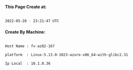 
   
#### This Page Create at:

```bash

2022-05-28 - 23:21:47 UTC

```

#### Create By Machine:

```bash

Host Name : fv-az82-167

platform  : Linux-5.13.0-1023-azure-x86_64-with-glibc2.31

Ip Local  : 10.1.0.36

```

